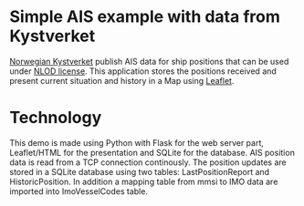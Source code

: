 # Simple AIS example with data from Kystverket
[Norwegian Kystverket](http://kystverket.no) publish AIS data for ship positions that can be used under [NLOD license](https://data.norge.no/nlod/no/1.0). This application stores the positions received and present current situation and history in a Map using [Leaflet](http://http://leafletjs.com).

# Technology
This demo is made using Python with Flask for the web server part, Leaflet/HTML for the presentation and SQLite for the database. AIS position data is read from a TCP connection continously. The position updates are stored in a SQLite database using two tables: LastPositionReport and HistoricPosition. In addition a mapping table from mmsi to IMO data are imported into ImoVesselCodes table.


